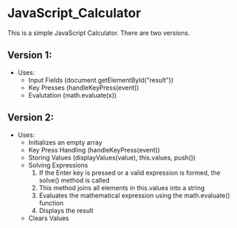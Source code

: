 # JavaScript_Calculator
 This is a simple JavaScript Calculator. There are two versions.
 ## Version 1:
 * Uses:
   - Input Fields (document.getElementById("result"))
   - Key Presses (handleKeyPress(event))
   - Evalutation (math.evaluate(x))


## Version 2:
* Uses:
  -  Initializes an empty array
  -  Key Press Handling (handleKeyPress(event))
  -  Storing Values (displayValues(value), this.values, push())
  -  Solving Expressions
     1. If the Enter key is pressed or a valid expression is formed, the solve() method is called
     2. This method joins all elements in this.values into a string
     3. Evaluates the mathematical expression using the math.evaluate() function
     4. Displays the result
  - Clears Values
